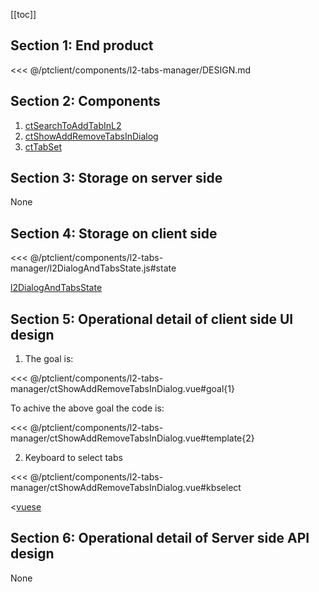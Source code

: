 [[toc]]

## Section 1: End product

<<< @/ptclient/components/l2-tabs-manager/DESIGN.md

## Section 2: Components

1. [ctSearchToAddTabInL2](https://github.com/savantcare/ptfile/tree/master/ptclient/components/l2-tabs-manager/ctSearchToAddTabInL2.vue)
2. [ctShowAddRemoveTabsInDialog](https://github.com/savantcare/ptfile/tree/master/ptclient/components/l2-tabs-manager/ctShowAddRemoveTabsInDialog.vue)
3. [ctTabSet](https://github.com/savantcare/ptfile/tree/master/ptclient/components/l2-tabs-manager/ctTabSet.vue)

## Section 3: Storage on server side

None

## Section 4: Storage on client side

<<< @/ptclient/components/l2-tabs-manager/l2DialogAndTabsState.js#state

[l2DialogAndTabsState](https://github.com/savantcare/ptfile/tree/master/ptclient/components/l2-tabs-manager/l2DialogAndTabsState.js)

## Section 5: Operational detail of client side UI design

1. The goal is:

<<< @/ptclient/components/l2-tabs-manager/ctShowAddRemoveTabsInDialog.vue#goal{1}

To achive the above goal the code is:

<<< @/ptclient/components/l2-tabs-manager/ctShowAddRemoveTabsInDialog.vue#template{2}

2. Keyboard to select tabs

<<< @/ptclient/components/l2-tabs-manager/ctShowAddRemoveTabsInDialog.vue#kbselect

<[vuese](@/ptclient/components/l2-tabs-manager/ctShowAddRemoveTabsInDialog.vue)

## Section 6: Operational detail of Server side API design

None
